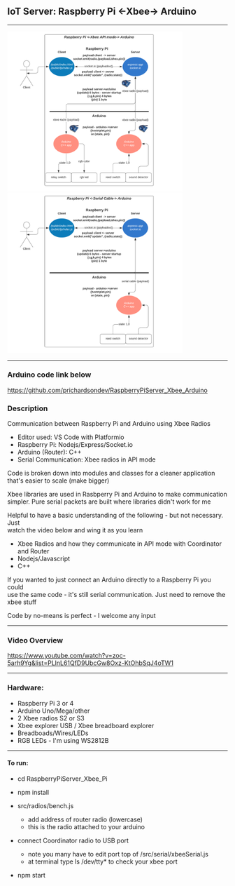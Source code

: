 ## **IoT Server: Raspberry Pi <-Xbee-> Arduino**

---

<p float="left">
  <img src="./img/xbee.png" width="400" />
  <img src="./img/serialcable.png" width="400" /> 
</p>

---
### Arduino code link below
https://github.com/prichardsondev/RaspberryPiServer_Xbee_Arduino <br />
    
### Description
Communication between Raspberry Pi and Arduino using Xbee Radios <br/>
- Editor used: VS Code with Platformio <br/>
- Raspberry Pi: Nodejs/Express/Socket.io <br/>
- Arduino (Router): C++ <br/>
- Serial Communication: Xbee radios in API mode

Code is broken down into modules and classes for a cleaner application <br/>
that's easier to scale (make bigger) <br/>

Xbee libraries are used in Rasbperry Pi and Arduino to make communication <br/>
simpler. Pure serial packets are built where libraries didn't work for me

Helpful to have a basic understanding of the following - but not necessary. Just <br>
watch the video below and wing it as you learn <br/>
- Xbee Radios and how they communicate in API mode with Coordinator and Router
- Nodejs/Javascript
- C++

If you wanted to just connect an Arduino directly to a Raspberry Pi you could <br/>
use the same code - it's still serial communication. Just need to remove the xbee stuff <br/>

Code by no-means is perfect - I welcome any input

---

### Video Overview
https://www.youtube.com/watch?v=zoc-5arh9Yg&list=PLlnL61QfD9UbcGw8Oxz-KtOhbSqJ4oTW1


---

### Hardware:
- Raspberry Pi 3 or 4
- Arduino Uno/Mega/other
- 2 Xbee radios S2 or S3
- Xbee explorer USB / Xbee breadboard explorer
- Breadboads/Wires/LEDs
- RGB LEDs - I'm using WS2812B
  
---

#### To run:

- cd RaspberryPiServer_Xbee_Pi

- npm install

- src/radios/bench.js
  - add address of router radio (lowercase)
  - this is the radio attached to your arduino
  
- connect Coordinator radio to USB port
  - note you many have to edit port top of /src/serial/xbeeSerial.js
  - at terminal type ls /dev/tty* to check your xbee port

- npm start


  


